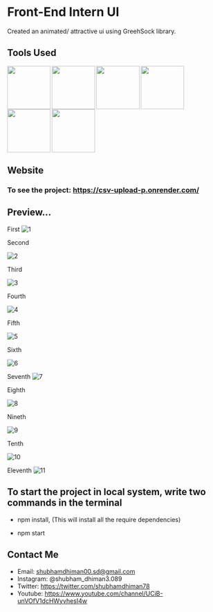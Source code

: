 # Front-End Intern UI

Created an animated/ attractive ui using GreehSock library.


## Tools Used
<img align="left" src="https://user-images.githubusercontent.com/18380165/224329335-3cdf989b-bdce-41e6-82dc-7d4c50d5f283.png" width="100" height="100">
<img align="left" src="https://user-images.githubusercontent.com/18380165/224329345-7363d693-4f27-4a58-8c9e-086d8a3fa420.png" width="100" height="100">
<img align="left" src="https://user-images.githubusercontent.com/18380165/224332427-426a3fbb-e25d-4deb-a832-666ae2e2e418.png" width="100" height="100">
<img align="left" src="https://cdn.freebiesupply.com/logos/large/2x/react-1-logo-png-transparent.png" width="100" height="100">
<img align="left" src="https://github.com/shubhamdhiman/E-commerce-React-Redux-SPA/assets/18380165/b529667b-6376-4884-a854-14ecb9806a51" width="100" height="100">
<br>
<img  src="https://user-images.githubusercontent.com/18380165/224329339-a5174b23-1a5c-4ae4-95c8-ead20a29d77e.png" width="100" height="100">

## Website 
### To see the project: https://csv-upload-p.onrender.com/

## Preview...
First
![1](https://github.com/shubhamdhiman/frontend_ui_intern/assets/18380165/0dddf2bb-0665-4525-b945-08bad1073e98)

Second

![2](https://github.com/shubhamdhiman/frontend_ui_intern/assets/18380165/23a53c0d-975b-4690-b0cd-bb30fc0f04c3)


Third

![3](https://github.com/shubhamdhiman/frontend_ui_intern/assets/18380165/71790517-fab9-4b9a-ae7a-917a1b516ab1)


Fourth


![4](https://github.com/shubhamdhiman/frontend_ui_intern/assets/18380165/450cfc1f-40f2-490b-a5de-4e302861228b)

Fifth

![5](https://github.com/shubhamdhiman/frontend_ui_intern/assets/18380165/51bc7082-9c16-4dd9-b24f-c8b1b15f3dc8)


Sixth

![6](https://github.com/shubhamdhiman/frontend_ui_intern/assets/18380165/f90a35d6-9938-42e1-8ea4-6dedfa4cc9ce)

Seventh
![7](https://github.com/shubhamdhiman/frontend_ui_intern/assets/18380165/182e59cf-d189-442a-b450-d1553396f240)

Eighth

![8](https://github.com/shubhamdhiman/frontend_ui_intern/assets/18380165/abb9cd2a-a3c6-4e89-8ed0-742e579dd152)

Nineth


![9](https://github.com/shubhamdhiman/frontend_ui_intern/assets/18380165/e9031b2c-6493-4fc4-8be0-d7dbd89f0b1d)

Tenth


![10](https://github.com/shubhamdhiman/frontend_ui_intern/assets/18380165/606c8798-32b5-47b0-a07b-f9779a05bc29)

Eleventh
![11](https://github.com/shubhamdhiman/frontend_ui_intern/assets/18380165/eecd8976-73f2-4b4a-ada1-f2a7807eed4d)



## To start the project in local system, write two commands in the terminal
* npm install, (This will install all the require dependencies)
   
* npm start

## Contact Me
* Email: shubhamdhiman00.sd@gmail.com
* Instagram: @shubham_dhiman3.089
* Twitter: https://twitter.com/shubhamdhiman78
* Youtube: https://www.youtube.com/channel/UCiB-unVOfV1dcHWyvhesI4w
